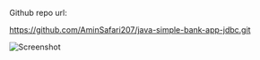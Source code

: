 Github repo url:

https://github.com/AminSafari207/java-simple-bank-app-jdbc.git


![Screenshot](assets/image/screenshot.png)

